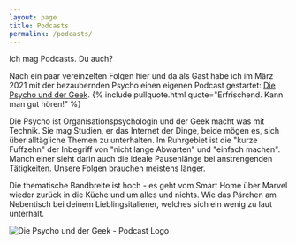 ```yaml
---
layout: page
title: Podcasts
permalink: /podcasts/
---
```


Ich mag Podcasts. Du auch?

Nach ein paar vereinzelten Folgen hier und da als Gast habe ich im März 2021 mit der bezaubernden Psycho einen eigenen Podcast gestartet: [Die Psycho und der Geek](https://www.diepsychounddergeek.de). {% include pullquote.html quote="Erfrischend. Kann man gut hören!" %}

Die Psycho ist Organisationspsychologin und der Geek macht was mit Technik. Sie mag Studien, er das Internet der Dinge, beide mögen es, sich über alltägliche Themen zu unterhalten.
Im Ruhrgebiet ist die "kurze Fuffzehn" der Inbegriff von "nicht lange Abwarten" und "einfach machen". Manch einer sieht darin auch die ideale Pausenlänge bei anstrengenden Tätigkeiten. Unsere Folgen brauchen meistens länger.

Die thematische Bandbreite ist hoch - es geht vom Smart Home über Marvel wieder zurück in die Küche und um alles und nichts. Wie das Pärchen am Nebentisch bei deinem Lieblingsitaliener, welches sich ein wenig zu laut unterhält.

![Die Psycho und der Geek - Podcast Logo](https://lcdn.letscast.fm/media/podcast/b030b024/artwork-300x300.png)
